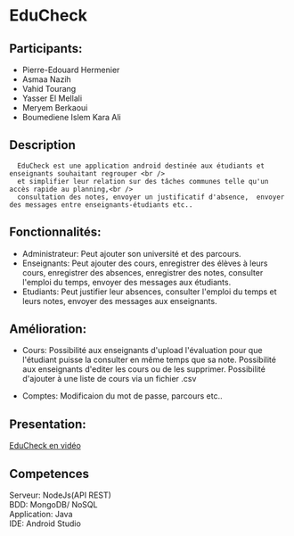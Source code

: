 # EduCheck

## Participants:
- Pierre-Edouard Hermenier
- Asmaa Nazih
- Vahid Tourang
- Yasser El Mellali
- Meryem Berkaoui
- Boumediene Islem Kara Ali

## Description
      EduCheck est une application android destinée aux étudiants et enseignants souhaitant regrouper <br />
      et simplifier leur relation sur des tâches communes telle qu'un accès rapide au planning,<br />
      consultation des notes, envoyer un justificatif d'absence,  envoyer des messages entre enseignants-étudiants etc..


## Fonctionnalités:
- Administrateur: 
     Peut ajouter son université et des parcours.
- Enseignants:
     Peut ajouter des cours, enregistrer des élèves à leurs cours, enregistrer des absences, enregistrer des notes, consulter l'emploi du temps, envoyer des messages aux étudiants.
- Etudiants: 
     Peut justifier leur absences, consulter l'emploi du temps et leurs notes, envoyer des messages aux enseignants.

## Amélioration:
- Cours:
     Possibilité aux enseignants d'upload l'évaluation pour que l'étudiant puisse la consulter en même temps que sa note.
     Possibilité aux enseignants d'editer les cours ou de les supprimer.
     Possibilité d'ajouter à une liste de cours via un fichier .csv

- Comptes:
     Modificaion du mot de passe, parcours etc..

## Presentation:
[EduCheck en vidéo](https://youtu.be/4HdhSxYarcI)

## Competences
Serveur: NodeJs(API REST)<br />
BDD: MongoDB/ NoSQL <br />
Application: Java <br />
IDE: Android Studio <br />
